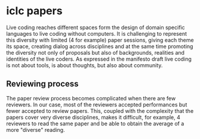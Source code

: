# iclc papers

Live coding reaches different spaces form the design of domain specific languages to live coding without computers.
It is challenging to represent this diversity with limited (4 for example) paper sessions, giving each theme its space, creating dialog across disciplines and at the same time promoting the diversity not only of proposals but also of backgrounds, realities and identities of the live coders.
As expressed in the manifesto draft live coding is not about tools, is about thoughts, but also about community.  

## Reviewing process
The paper review process becomes complicated when there are few reviewers. In our case, most of the reviewers accepted performances but fewer accepted to review papers. This, coupled with the complexity that the papers cover very diverse disciplines, makes it difficult, for example, 4 reviewers to read the same paper and be able to obtain the average of a more "diverse" reading. 

